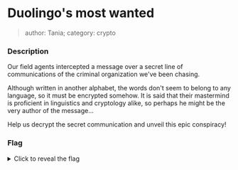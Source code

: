 # Duolingo's most wanted
> author: Tania; category: crypto

### Description

Our field agents intercepted a message over a secret line of communications of the criminal organization we've been chasing.

Although written in another alphabet, the words don't seem to belong to any language, so it must be encrypted somehow. It is said that their mastermind is proficient in linguistics and cryptology alike, so perhaps he might be the very author of the message...

Help us decrypt the secret communication and unveil this epic conspiracy!

### Flag
<details>
  <summary>Click to reveal the flag</summary>
  HCamp{comp13t3_tod4y5_l3s5ons}
</details>
